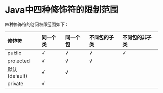 # Java中四种修饰符的限制范围

四种修饰符的访问权限范围如下：

| 修饰符 | 同一个类 | 同一个包 | 不同包的子类 | 不同包的非子类 |
| :--- | :--- | :--- | :--- | :--- |
| public | √ | √ | √ | √ |
| protected | √ | √ | √ |  |
| 默认\(default\) | √ | √ |  |  |
| private | √ |  |  |  |

